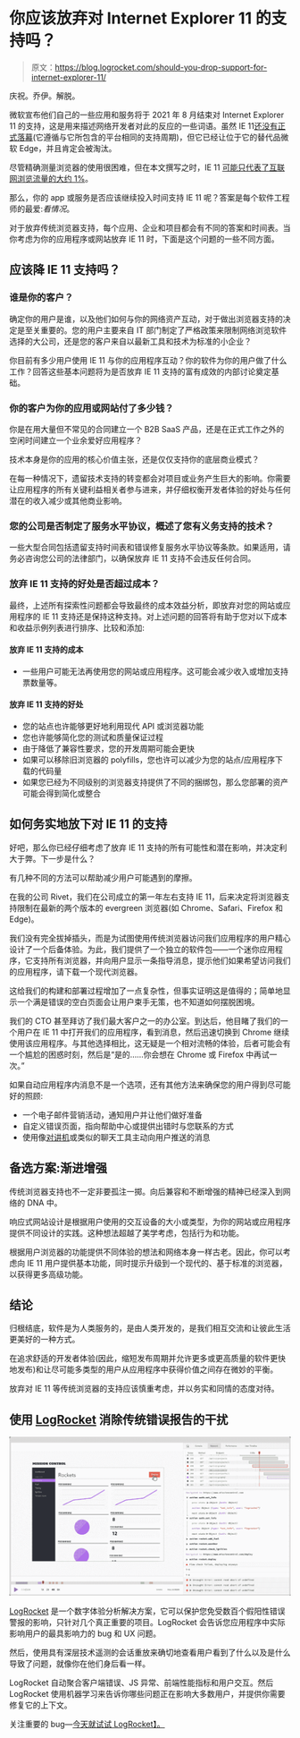 # 你应该放弃对 Internet Explorer 11 的支持吗？

> 原文：<https://blog.logrocket.com/should-you-drop-support-for-internet-explorer-11/>

庆祝。乔伊。解脱。

微软宣布他们自己的一些应用和服务将于 2021 年 8 月结束对 Internet Explorer 11 的支持，这是用来描述网络开发者对此的反应的一些词语。虽然 IE 11[还没有正式落幕](https://docs.microsoft.com/en-us/lifecycle/faq/internet-explorer-microsoft-edge#what-is-the-lifecycle-policy-for-internet-explorer)(它遵循与它所包含的平台相同的支持周期)，但它已经让位于它的替代品微软 Edge，并且肯定会被淘汰。

尽管精确测量浏览器的使用很困难，但在本文撰写之时，IE 11 [可能只代表了互联网浏览流量的大约 1%](https://gs.statcounter.com/)。

那么，你的 app 或服务是否应该继续投入时间支持 IE 11 呢？答案是每个软件工程师的最爱:*看情况*。

对于放弃传统浏览器支持，每个应用、企业和项目都会有不同的答案和时间表。当你考虑为你的应用程序或网站放弃 IE 11 时，下面是这个问题的一些不同方面。

## 应该降 IE 11 支持吗？

### 谁是你的客户？

确定你的用户是谁，以及他们如何与你的网络资产互动，对于做出浏览器支持的决定是至关重要的。您的用户主要来自 IT 部门制定了严格政策来限制网络浏览软件选择的大公司，还是您的客户来自以最新工具和技术为标准的小企业？

你目前有多少用户使用 IE 11 与你的应用程序互动？你的软件为你的用户做了什么工作？回答这些基本问题将为是否放弃 IE 11 支持的富有成效的内部讨论奠定基础。

### 你的客户为你的应用或网站付了多少钱？

你是在用大量但不常见的合同建立一个 B2B SaaS 产品，还是在正式工作之外的空闲时间建立一个业余爱好应用程序？

技术本身是你的应用的核心价值主张，还是仅仅支持你的底层商业模式？

在每一种情况下，遗留技术支持的转变都会对项目或业务产生巨大的影响。你需要让应用程序的所有关键利益相关者参与进来，并仔细权衡开发者体验的好处与任何潜在的收入减少或其他商业影响。

### 您的公司是否制定了服务水平协议，概述了您有义务支持的技术？

一些大型合同包括遗留支持时间表和错误修复服务水平协议等条款。如果适用，请务必咨询您公司的法律部门，以确保放弃 IE 11 支持不会违反任何合同。

### 放弃 IE 11 支持的好处是否超过成本？

最终，上述所有探索性问题都会导致最终的成本效益分析，即放弃对您的网站或应用程序的 IE 11 支持还是保持这种支持。对上述问题的回答将有助于您对以下成本和收益示例列表进行排序、比较和添加:

#### 放弃 IE 11 支持的成本

*   一些用户可能无法再使用您的网站或应用程序。这可能会减少收入或增加支持票数量等。

#### 放弃 IE 11 支持的好处

*   您的站点也许能够更好地利用现代 API 或浏览器功能
*   您也许能够简化您的测试和质量保证过程
*   由于降低了兼容性要求，您的开发周期可能会更快
*   如果可以移除旧浏览器的 polyfills，您也许可以减少为您的站点/应用程序下载的代码量
*   如果您已经为不同级别的浏览器支持提供了不同的捆绑包，那么您部署的资产可能会得到简化或整合

## 如何务实地放下对 IE 11 的支持

好吧，那么你已经仔细考虑了放弃 IE 11 支持的所有可能性和潜在影响，并决定利大于弊。下一步是什么？

有几种不同的方法可以帮助减少用户可能遇到的摩擦。

在我的公司 Rivet，我们在公司成立的第一年左右支持 IE 11，后来决定将浏览器支持限制在最新的两个版本的 evergreen 浏览器(如 Chrome、Safari、Firefox 和 Edge)。

我们没有完全拔掉插头，而是为试图使用传统浏览器访问我们应用程序的用户精心设计了一个后备体验。为此，我们提供了一个独立的软件包——一个迷你应用程序，它支持所有浏览器，并向用户显示一条指导消息，提示他们如果希望访问我们的应用程序，请下载一个现代浏览器。

这给我们的构建和部署过程增加了一点复杂性，但事实证明这是值得的；简单地显示一个满是错误的空白页面会让用户束手无策，也不知道如何摆脱困境。

我们的 CTO 甚至拜访了我们最大客户之一的办公室。到达后，他目睹了我们的一个用户在 IE 11 中打开我们的应用程序，看到消息，然后迅速切换到 Chrome 继续使用该应用程序。与其他选择相比，这无疑是一个相对流畅的体验，后者可能会有一个尴尬的困惑时刻，然后是“是的……你会想在 Chrome 或 Firefox 中再试一次。”

如果自动应用程序内消息不是一个选项，还有其他方法来确保您的用户得到尽可能好的照顾:

*   一个电子邮件营销活动，通知用户并让他们做好准备
*   自定义错误页面，指向帮助中心或提供出错时与您联系的方式
*   使用像[对讲机](https://www.intercom.com/)或类似的聊天工具主动向用户推送的消息

## 备选方案:渐进增强

传统浏览器支持也不一定非要孤注一掷。向后兼容和不断增强的精神已经深入到网络的 DNA 中。

响应式网站设计是根据用户使用的交互设备的大小或类型，为你的网站或应用程序提供不同设计的实践。这种想法超越了美学考虑，包括行为和功能。

根据用户浏览器的功能提供不同体验的想法和网络本身一样古老。因此，你可以考虑向 IE 11 用户提供基本功能，同时提示升级到一个现代的、基于标准的浏览器，以获得更多高级功能。

## 结论

归根结底，软件是为人类服务的，是由人类开发的，是我们相互交流和让彼此生活更美好的一种方式。

在追求舒适的开发者体验(因此，缩短发布周期并允许更多或更高质量的软件更快地发布)和让尽可能多类型的用户从应用程序中获得价值之间存在微妙的平衡。

放弃对 IE 11 等传统浏览器的支持应该慎重考虑，并以务实和同情的态度对待。

## 使用 [LogRocket](https://lp.logrocket.com/blg/signup) 消除传统错误报告的干扰

[![LogRocket Dashboard Free Trial Banner](img/d6f5a5dd739296c1dd7aab3d5e77eeb9.png)](https://lp.logrocket.com/blg/signup)

[LogRocket](https://lp.logrocket.com/blg/signup) 是一个数字体验分析解决方案，它可以保护您免受数百个假阳性错误警报的影响，只针对几个真正重要的项目。LogRocket 会告诉您应用程序中实际影响用户的最具影响力的 bug 和 UX 问题。

然后，使用具有深层技术遥测的会话重放来确切地查看用户看到了什么以及是什么导致了问题，就像你在他们身后看一样。

LogRocket 自动聚合客户端错误、JS 异常、前端性能指标和用户交互。然后 LogRocket 使用机器学习来告诉你哪些问题正在影响大多数用户，并提供你需要修复它的上下文。

关注重要的 bug—[今天就试试 LogRocket】。](https://lp.logrocket.com/blg/signup-issue-free)